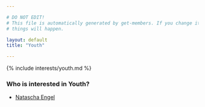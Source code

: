 ```yaml
---

# DO NOT EDIT!
# This file is automatically generated by get-members. If you change it, bad
# things will happen.

layout: default
title: "Youth"

---
```


{% include interests/youth.md %}

### Who is interested in Youth?


* [Natascha Engel](../members/natascha-engel.html)
